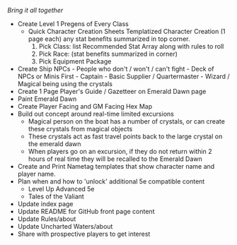 *Bring it all together*

- Create Level 1 Pregens of Every Class
	- Quick Character Creation Sheets
		Templatized Character Creation (1 page each) any stat benefits summarized in top corner.
        1. Pick Class: list Recommended Stat Array along with rules to roll
        2. Pick Race: (stat benefits summarized in corner)
        3. Pick Equipment Package
- Create Ship NPCs
		- People who don't / won't / can't fight
		- Deck of NPCs or Minis First
		- Captain
		- Basic Supplier / Quartermaster
		- Wizard / Magical being using the crystals
- Create 1 Page Player's Guide / Gazetteer on Emerald Dawn page
- Paint Emerald Dawn
- Create Player Facing and GM Facing Hex Map
- Build out concept around real-time limited excursions
	- Magical person on the boat has a number of crystals, or can create these crystals from magical objects
	- These crystals act as fast travel points back to the large crystal on the emerald dawn
	- When players go on an excursion, if they do not return within 2 hours of real time they will be recalled to the Emerald Dawn
- Create and Print Nametag templates that show character name and player name.
- Plan when and how to 'unlock' additional 5e compatible content
	- Level Up Advanced 5e
	- Tales of the Valiant
- Update index page
- Update README for GitHub front page content
- Update Rules/about
- Update Uncharted Waters/about
- Share with prospective players to get interest